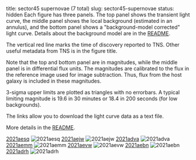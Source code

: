 title: sector45 supernovae (7 total)
slug: sector45-supernovae
status: hidden
  Each figure has three panels.  The top panel shows the transient light curve, the middle panel shows the local background (estimated in an annulus), and the bottom panel shows a "background-model corrected" light curve. Details about the background model are in the [README]({filename}../README/README.md). 
 
 The vertical red line marks the time of discovery reported to TNS. Other useful metadata from TNS is in the figure title.

 Note that the top and bottom panel are in magnitudes, while the middle panel is in differential flux units. The magnitudes are calibrated to the flux in the reference image used for image subtraction. Thus, flux from the host galaxy is included in these magnitudes. 

  3-sigma upper limits are plotted as triangles with no errorbars. A typical limiting magnitude is 19.6 in 30 minutes or 18.4 in 200 seconds (for low backgrounds).

The links allow you to download the light curve data as a text file. 

More details in the [README]({filename}../README/README.md).


[2021aesq]({static}../..//light_curves/sector45/lc_2021aesq_cleaned)
![2021aesq]({static}../../images/sector45/lc_2021aesq_cleaned.png)
[2021aejw]({static}../..//light_curves/sector45/lc_2021aejw_cleaned)
![2021aejw]({static}../../images/sector45/lc_2021aejw_cleaned.png)
[2021adva]({static}../..//light_curves/sector45/lc_2021adva_cleaned)
![2021adva]({static}../../images/sector45/lc_2021adva_cleaned.png)
[2021aemm]({static}../..//light_curves/sector45/lc_2021aemm_cleaned)
![2021aemm]({static}../../images/sector45/lc_2021aemm_cleaned.png)
[2021aevw]({static}../..//light_curves/sector45/lc_2021aevw_cleaned)
![2021aevw]({static}../../images/sector45/lc_2021aevw_cleaned.png)
[2021aebn]({static}../..//light_curves/sector45/lc_2021aebn_cleaned)
![2021aebn]({static}../../images/sector45/lc_2021aebn_cleaned.png)
[2021adrh]({static}../..//light_curves/sector45/lc_2021adrh_cleaned)
![2021adrh]({static}../../images/sector45/lc_2021adrh_cleaned.png)
